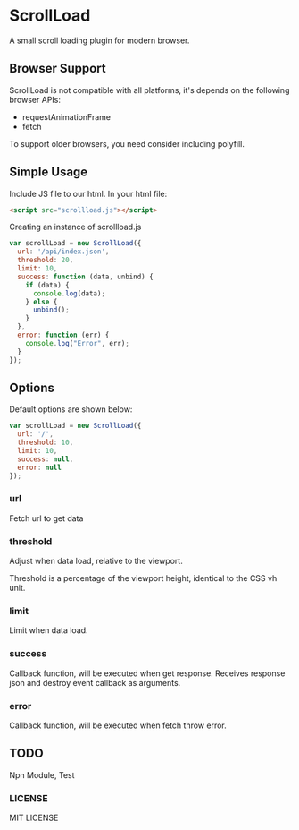 # ScrollLoad

A small scroll loading plugin for modern browser.

## Browser Support

ScrollLoad is not compatible with all platforms, it's depends on the following browser APIs:

- requestAnimationFrame
- fetch

To support older browsers, you need consider including polyfill.

## Simple Usage

Include JS file to our html. In your html file:

```html
<script src="scrollload.js"></script>
```

Creating an instance of scrollload.js

```javascript
var scrollLoad = new ScrollLoad({
  url: '/api/index.json',
  threshold: 20,
  limit: 10,
  success: function (data, unbind) {
    if (data) {
      console.log(data);
    } else {
      unbind();
    }
  },
  error: function (err) {
    console.log("Error", err);
  }
});
```

## Options

Default options are shown below:

```javascript
var scrollLoad = new ScrollLoad({
  url: '/',
  threshold: 10,
  limit: 10,
  success: null,
  error: null
});
```

### url

Fetch url to get data

### threshold

Adjust when data load, relative to the viewport.

Threshold is a percentage of the viewport height, identical to the CSS vh unit.

### limit

Limit when data load.

### success

Callback function, will be executed when get response. Receives response json and destroy event callback as arguments.

### error

Callback function, will be executed when fetch throw error.

## TODO

Npn Module, Test

### LICENSE

 MIT LICENSE
